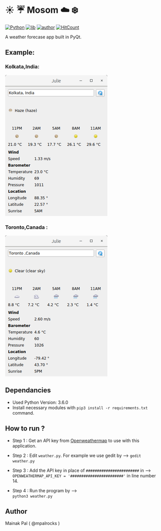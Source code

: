 # :sunny: :umbrella: Mosom :cloud: :snowflake: 
[![Python](https://img.shields.io/badge/Language-Python-red.svg)](https://www.python.org/)
[![lib](https://img.shields.io/badge/Library-PyQt-blue.svg)](https://www.python.org/)
[![author](https://img.shields.io/badge/Author-Mainak-brightgreen.svg)](https://mpalrocks.github.io/)
[![HitCount](http://hits.dwyl.io/mpalrocks/Julie.svg)](http://hits.dwyl.io/mpalrocks/Julie)


A weather forecase app built in PyQt.<br/>

## Example:

### Kolkata,India:
<img src="1.png?raw=true">

### Toronto,Canada :
<img src="2.png?raw=true">


## Dependancies

- Used Python Version: 3.6.0
- Install necessary modules with `pip3 install -r requirements.txt` command.

## How to run ?

- Step 1 : Get an API key from [Openweathermap](https://openweathermap.org/) to use with this
application.

- Step 2 : Edit ` weather.py `. For example we use gedit by -->
`gedit weather.py`

- Step 3 : Add the API key in place of `########################` in --> <br/>
`OPENWEATHERMAP_API_KEY = '########################'`
in line number 14.

- Step 4 : Run the program by --> <br/>
`python3 weather.py`



## Author

Mainak Pal ( @mpalrocks )
